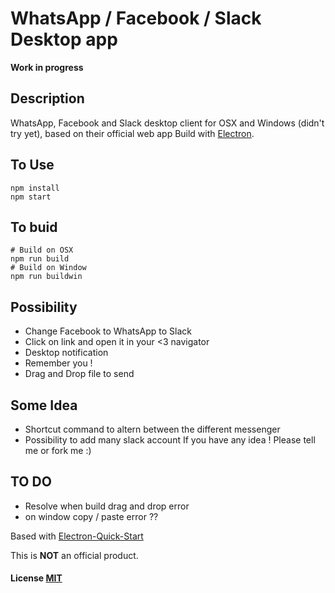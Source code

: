 # WhatsApp / Facebook / Slack Desktop app

**Work in progress**

## Description

WhatsApp, Facebook and Slack desktop client for OSX and Windows (didn't try yet), based on their official web app Build with [Electron](http://electron.atom.io/).  

## To Use

```
npm install
npm start
```
## To buid
```
# Build on OSX
npm run build
# Build on Window
npm run buildwin
```
## Possibility

- Change Facebook to WhatsApp to Slack
- Click on link and open it in your <3 navigator
- Desktop notification
- Remember you !
- Drag and Drop file to send

## Some Idea
- Shortcut command to altern between the different messenger
- Possibility to add many slack account
If you have any idea ! Please tell me or fork me :)

## TO DO
- Resolve when build drag and drop error
- on window copy / paste error ??

Based with [Electron-Quick-Start](https://github.com/atom/electron-quick-start)

This is **NOT** an official product.

#### License [MIT](LICENSE.md)
